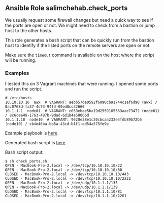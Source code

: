 ## Ansible Role salimchehab.check_ports

We usually request some firewall changes but need a quick way to see if the ports are open or not. We might need to check from a bastion or jump host to the other hosts.

This role generates a bash script that can be quickly run from the bastion host to identify if the listed ports on the remote servers are open or not.

Make sure the `timeout` command is available on the host where the script will be running.

### Examples

I tested this on 3 Vagrant machines that were running. I opened some ports and run the script.
    
    # /etc/hosts
    10.10.10.10  awx  # VAGRANT: aebb57de0592f6090cb91744c1af6d90 (awx) / 0ac0768d-fa37-4c73-94f4-00ed8cc32660
    10.1.1.1  node01  # VAGRANT: c058ebae5ba19d2559165363aae73472 (node01) / 8c6cea49-1763-487b-9dad-6d1b4e58066d
    10.1.1.10  node10  # VAGRANT: 9620e38e1c30cbcaa232e4fdb89b72b6 (node10) / cb4e46ba-bb5a-43cd-b1f1-ed54a575fe9e

Example playbook is [here](check_ports.yml).

Generated bash script is [here](check_ports.sh).

Bash script output:

    $ sh check_ports.sh 
    OPEN - MacBook-Pro-2.local -> /dev/tcp/10.10.10.10/22
    OPEN - MacBook-Pro-2.local -> /dev/tcp/10.10.10.10/80
    CLOSED - MacBook-Pro-2.local -> /dev/tcp/10.10.10.10/443
    CLOSED - MacBook-Pro-2.local -> /dev/tcp/10.10.10.10/2222
    OPEN - MacBook-Pro-2.local -> /dev/udp/10.1.1.1/135
    OPEN - MacBook-Pro-2.local -> /dev/udp/10.1.1.1/139
    CLOSED - MacBook-Pro-2.local -> /dev/tcp/10.1.1.10/81
    CLOSED - MacBook-Pro-2.local -> /dev/tcp/10.1.1.10/2201
